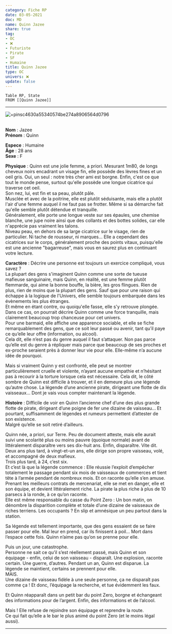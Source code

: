```yaml
---
category: Fiche RP
date: 03-05-2021
doc: MD
name: Quinn Jazee
share: true
tag:
- OC
- ❌
- Futuriste
- Pirate
- SF
- Humaine
title: Quinn Jazee
type: OC
univers: ❌
update: false
---
```


```dataview  
Table RP, State  
FROM [[Quinn Jazee]]  
   ```  
---  
![+pinsc4630a55340574be274a8906564d0796](../assets/img/c4630a55340574be274a8906564d0796.png)  
  
$~$  
**Nom** :  Jazee  
**Prénom** : Quinn  
  
**Espece** : Humaine  
**Âge** : 28 ans  
**Sexe** : F  
  
**Physique** : Quinn est une jolie femme, a priori. Mesurant 1m80, de longs cheveux noirs encadrant un visage fin, elle possède des lèvres fines et un oeil gris. Oui, un seul : notre très cher ami est borgne. Enfin, c'est ce que tout le monde pense, surtout qu'elle possède une longue cicatrice qui traverse cet oeil.   
Son nez, lui, est fin et sa peau, plutôt pâle.   
Musclée et avec de la poitrine, elle est plutôt séduisante, mais elle a plutôt l'air d'une femme auquel il ne faut pas se frotter. Même si sa démarche fait qu'elle semble plutôt détendue et tranquille.  
Généralement, elle porte une longue veste sur ses épaules, une chemise blanche, une jupe noire ainsi que des collants et des bottes solides, car elle n'apprécie pas vraiment les talons.   
Niveau peau, en dehors de sa large cicatrice sur le visage, rien de particulier. Ni tache de rousseur, ni marques... Elle a cependant des cicatrices sur le corps, généralement proche des points vitaux, puisqu'elle est une ancienne "bagarreuse", mais vous en saurez plus en continuant votre lecture.   
  
**Caractère** : Décrire une personne est toujours un exercice compliqué, vous savez ?   
La plupart des gens s'imaginent Quinn comme une sorte de tueuse mafieuse sanguinaire, mais Quinn, en réalité, est une femme plutôt flemmarde, qui aime la bonne bouffe, la bière, les gros flingues. Rien de plus, rien de moins que la plupart des gens. Sauf que pour une raison qui échappe à la logique de l'Univers, elle semble toujours embarquée dans les évènements les plus étranges.   
Et même en étant contre, ou quoiqu'elle fasse, elle s'y retrouve plongée.   
Dans ce cas, on pourrait décrire Quinn comme une force tranquille, mais clairement beaucoup trop chanceuse pour cet univers.   
Pour une barmaid, elle affiche une apparence sociable, et elle se fiche remarquablement des gens, que ce soit leur passé ou avenir, tant qu’il paye ce qu’elle leur offre (information, ou alcool).   
Cela dit, elle n’est pas du genre auquel il faut s’attaquer. Non pas parce qu’elle est du genre à répliquer mais parce que beaucoup de ses proches et ex-proche seraient près à donner leur vie pour elle. Elle-même n’a aucune idée de pourquoi.  
  
Mais si vraiment Quinn y est confronté, elle peut se montrer particulièrement cruelle et violente, n’ayant aucune empathie et n’hésitant pas à recourir à la torture lorsque cela est nécessaire. Cela dit, le côté sombre de Quinn est difficile à trouver, et il en demeure plus une légende qu’autre chose. La légende d’une ancienne pirate, dirigeant une flotte de dix vaisseaux... Dont je vais vous compter maintenant la légende.  
  
**Histoire** : Difficile de voir en Quinn l’ancienne chef d’une des plus grande flotte de pirate, dirigeant d’une poigne de fer une dizaine de vaisseau... Et pourtant, suffisamment de légendes et rumeurs permettent d’attester de son existence.  
Malgré qu’elle se soit retiré d’ailleurs.   
  
Quinn née, a priori, sur Terre. Peu de document atteste, mais elle aurait suivi une scolarité plus ou moins pauvre (quoique normale) avant de littéralement disparaître vers ses dix-huit ans. Enfin, disparaître. Vite dit.  
Deux ans plus tard, à vingt-et-un ans, elle dirige son propre vaisseau, volé, et accompagné de deux mafieux.  
Trois plus tard, à 24, c’est six.  
Et c’est là que la légende commence : Elle réussie l’exploit d’empêcher totalement le passage pendant six mois de vaisseaux de commerces et tient tête à l’armée pendant de nombreux mois. Et on raconte qu’elle s’en amuse.   
Prenant les meilleurs contrats de mercenariat, elle se met en danger, elle et son équipe, et devient littéralement riche. La pirate la plus riche à plus de 10 parsecs à la ronde, à ce qu’on raconte.  
Elle est même responsable du casse du Point Zero : Un bon matin, on dénombre la disparition complète et totale d’une dizaine de vaisseaux de riches terriens. Les occupants ? En slip et amnésique un peu partout dans la station.  
  
Sa légende est tellement importante, que des gens essaient de se faire passer pour elle. Mal leur en prend, car ils finissent à poil... Mort dans l’espace cette fois. Quinn n’aime pas qu’on se prenne pour elle.  
  
Puis un jour, une catastrophe.  
Personne ne sait ce qu’il s’est réellement passé, mais Quinn et son équipage - enfin, celui de son vaisseau - disparaît. Une explosion, raconte certain. Une guerre, d’autres. Pendant un an, Quinn est disparue. La légende se maintient, certains se prennent pour elle.  
MAIS.  
Une dizaine de vaisseau fidèle à une seule personne, ça ne disparaît pas comme ça ! Et donc, l’équipage la recherche, et tue évidemment les faux.   
  
Et Quinn réapparaît dans un petit bar du point Zero, borgne et échangeant des informations pour de l’argent. Enfin, des informations et de l’alcool.  
  
Mais ! Elle refuse de rejoindre son équipage et reprendre la route.  
Ce qui fait qu’elle a le bar le plus animé du point Zero (et le moins légal aussi).   
  
---